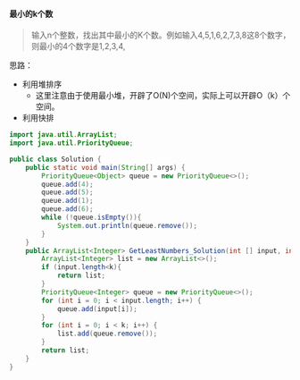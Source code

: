 #### 最小的k个数

> 输入n个整数，找出其中最小的K个数。例如输入4,5,1,6,2,7,3,8这8个数字，则最小的4个数字是1,2,3,4,

思路：

* 利用堆排序
  * 这里注意由于使用最小堆，开辟了O(N)个空间，实际上可以开辟O（k）个空间。
* 利用快排

```java
import java.util.ArrayList;
import java.util.PriorityQueue;

public class Solution {
    public static void main(String[] args) {
        PriorityQueue<Object> queue = new PriorityQueue<>();
        queue.add(4);
        queue.add(5);
        queue.add(1);
        queue.add(6);
        while (!queue.isEmpty()){
            System.out.println(queue.remove());
        }
    }
    public ArrayList<Integer> GetLeastNumbers_Solution(int [] input, int k) {
        ArrayList<Integer> list = new ArrayList<>();
        if (input.length<k){
            return list;
        }
        PriorityQueue<Integer> queue = new PriorityQueue<>();
        for (int i = 0; i < input.length; i++) {
            queue.add(input[i]);
        }
        for (int i = 0; i < k; i++) {
            list.add(queue.remove());
        }
        return list;
    }
}
```

